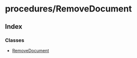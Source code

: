 # procedures/RemoveDocument

## Index

### Classes

* [RemoveDocument](../classes/_procedures_removedocument_.removedocument.md)

